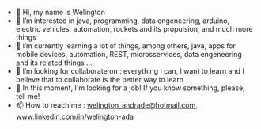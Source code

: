 - 👋 Hi, my name is Welington
- 👀 I’m interested in java, programming, data engeneering, arduino, electric vehicles, automation, rockets and its propulsion, and much more things
- 🌱 I’m currently learning a lot of things, among others, java, apps for mobile devices, automation, REST, microsservices, data engeneering and its related things ...
- 💞️ I’m looking for collaborate on : everything I can, I want to learn and I believe that to collaborate is the better way to learn
- :grimacing: In this moment, I'm looking for a job! If you know something, please, tell me!
- 📫 How to reach me : welington_andrade@hotmail.com, www.linkedin.com/in/welington-ada

<!---
GarotoPodre/GarotoPodre is a ✨ special ✨ repository because its `README.md` (this file) appears on your GitHub profile.
You can click the Preview link to take a look at your changes.
--->
